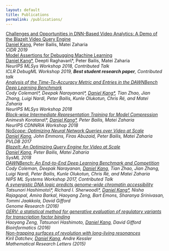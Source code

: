 ```yaml
---
layout: default
title: Publications
permalink: /publications/
---
```


<a href="https://ddkang.github.io/papers/2019/blazeit-cidr.pdf">
  Challenges and Opportunities in DNN-Based Video Analytics: A Demo of the BlazeIt Video Query Engine
</a><br />
<u class="dotted">Daniel Kang</u>, Peter Bailis, Matei Zaharia <br />
<i>CIDR 2019</i>
<br />

<a href="https://ddkang.github.io/papers/2018/omg-nips-ws.pdf">
  Model Assertions for Debugging Machine Learning
</a><br />
<u class="dotted">Daniel Kang*</u>, Deepti Raghavan\*, Peter Bailis, Matei Zaharia <br />
<i>NeurIPS MLSys Workshop 2018, Contributed Talk</i> <br />
<i>ICLR DebugML Workshop 2019, <b>Best student research paper</b>, Contributed talk</ i>
<br />

<a href="https://ddkang.github.io/papers/2018/dawnbench-nips-ws.pdf">
  Analysis of the Time-To-Accuracy Metric and Entries in the DAWNBench Deep Learning Benchmark
</a> <br />
Cody Coleman\*, Deepak Narayanan\*, <u class="dotted">Daniel Kang*</u>, Tian Zhao, Jian Zhang, Luigi Nardi, Peter Bailis,
Kunle Olukotun, Chris Ré, and Matei Zaharia <br />
<i>NeurIPS MLSys Workshop 2018</i>
<br />

<a href="https://ddkang.github.io/papers/2018/lit-nips-ws.pdf">
  Block-wise Intermediate Representation Training for Model Compression
</a> <br />
Animesh Koratana\*, <u class="dotted">Daniel Kang*</u>, Peter Bailis, Matei Zaharia <br />
<i>NeurIPS CDNNRIA Workshop 2018</i>
<br />

<a href="https://arxiv.org/abs/1703.02529">
  NoScope: Optimizing Neural Network Queries over Video at Scale
</a> <br />
<u class="dotted">Daniel Kang</u>, John Emmons, Firas Abuzaid, Peter Bailis, Matei Zaharia <br />
<i>PVLDB 2017</i>
<br />

<a href="https://ddkang.github.io/papers/blazeit-sysml.pdf">
  BlazeIt: An Optimizing Query Engine for Video at Scale
</a><br />
<u class="dotted">Daniel Kang</u>, Peter Bailis, Matei Zaharia <br />
<i>SysML 2018</i>
<br />

<a href="https://ddkang.github.io/papers/dawnbench-nips17.pdf">
  DAWNBench: An End-to-End Deep Learning Benchmark and Competition
</a> <br />
Cody Coleman, Deepak Narayanan, <u class="dotted">Daniel Kang</u>, Tian Zhao, Jian Zhang, Luigi Nardi, Peter Bailis,
Kunle Olukotun, Chris Ré, and Matei Zaharia <br />
<i>NIPS ML Systems Workshop 2017, Contributed Talk</i>
<br />

<a href="http://genome.cshlp.org/content/26/10/1430.full">
  A synergistic DNA logic predicts genome-wide chromatin accessibility
</a> <br />
Tatsunori Hashimoto\*, Richard I. Sherwood\*, <u class="dotted">Daniel Kang*</u>,
Nisha Rajagopal, Amira Barkal, Haoyang Zeng, Bart Emons, Sharanya Srinivasan,
Tommi Jaakkola, David Gifford <br />
<i>Genome Research (2016)</i>
<br />

<a href="https://academic.oup.com/bioinformatics/article/32/4/490/1743515/GERV-a-statistical-method-for-generative">
  GERV: a statistical method for generative evaluation of regulatory variants for transcription factor binding
</a> <br />
Haoyang Zeng, Tatsunori Hashimoto, <u class="dotted">Daniel Kang</u>, David Gifford <br />
<i>Bioinformatics (2016)</i>
<br />

<a href="http://intlpress.com/site/pub/pages/journals/items/mrl/content/vols/0022/0001/a003/index.html">
  Non-trapping surfaces of revolution with long-living resonances
</a> <br />
Kiril Datchev, <u class="dotted">Daniel Kang</u>, Andre Kessler <br />
<i>Mathematical Research Letters (2015)</i>
<br />

